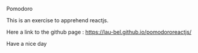Pomodoro

This is an exercise to apprehend reactjs. 

Here a link to the github page : https://lau-bel.github.io/pomodororeactjs/


Have a nice day
